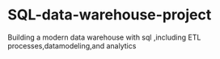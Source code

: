 # SQL-data-warehouse-project
Building a modern data warehouse with sql ,including ETL processes,datamodeling,and analytics
